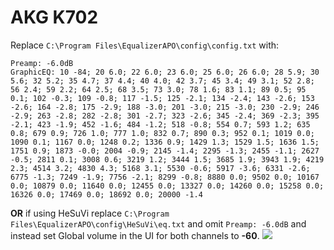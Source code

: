 # AKG K702
Replace `C:\Program Files\EqualizerAPO\config\config.txt` with:
```
Preamp: -6.0dB
GraphicEQ: 10 -84; 20 6.0; 22 6.0; 23 6.0; 25 6.0; 26 6.0; 28 5.9; 30 5.6; 32 5.2; 35 4.7; 37 4.4; 40 4.0; 42 3.7; 45 3.4; 49 3.1; 52 2.8; 56 2.4; 59 2.2; 64 2.5; 68 3.5; 73 3.0; 78 1.6; 83 1.1; 89 0.5; 95 0.1; 102 -0.3; 109 -0.8; 117 -1.5; 125 -2.1; 134 -2.4; 143 -2.6; 153 -2.6; 164 -2.8; 175 -2.9; 188 -3.0; 201 -3.0; 215 -3.0; 230 -2.9; 246 -2.9; 263 -2.8; 282 -2.8; 301 -2.7; 323 -2.6; 345 -2.4; 369 -2.3; 395 -2.1; 423 -1.9; 452 -1.6; 484 -1.2; 518 -0.8; 554 0.7; 593 1.2; 635 0.8; 679 0.9; 726 1.0; 777 1.0; 832 0.7; 890 0.3; 952 0.1; 1019 0.0; 1090 0.1; 1167 0.0; 1248 0.2; 1336 0.9; 1429 1.3; 1529 1.5; 1636 1.5; 1751 0.9; 1873 -0.0; 2004 -0.9; 2145 -1.4; 2295 -1.3; 2455 -1.1; 2627 -0.5; 2811 0.1; 3008 0.6; 3219 1.2; 3444 1.5; 3685 1.9; 3943 1.9; 4219 2.3; 4514 3.2; 4830 4.3; 5168 3.1; 5530 -0.6; 5917 -3.6; 6331 -2.6; 6775 -1.3; 7249 -1.9; 7756 -2.1; 8299 -0.8; 8880 0.0; 9502 0.0; 10167 0.0; 10879 0.0; 11640 0.0; 12455 0.0; 13327 0.0; 14260 0.0; 15258 0.0; 16326 0.0; 17469 0.0; 18692 0.0; 20000 -1.4
```
**OR** if using HeSuVi replace `C:\Program Files\EqualizerAPO\config\HeSuVi\eq.txt` and omit `Preamp: -6.0dB` and instead set Global volume in the UI for both channels to **-60**.
![](https://raw.githubusercontent.com/jaakkopasanen/AutoEq/master/results/Headphone.com/headphoncecom/onear/AKG%20K702/AKG%20K702.png)
